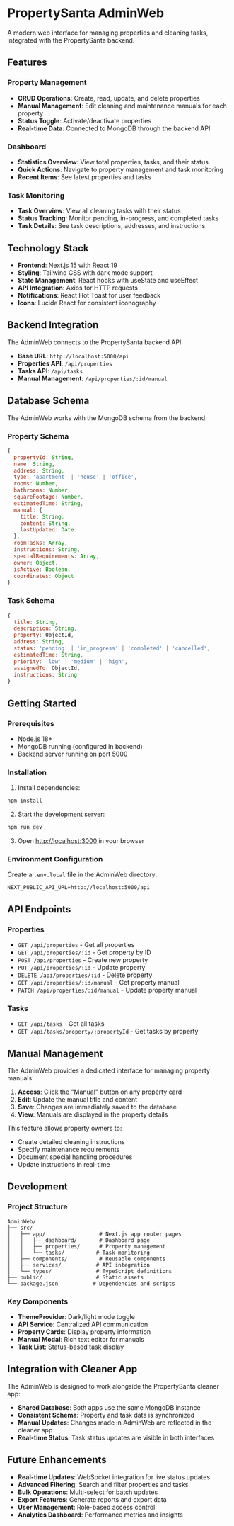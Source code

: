 # PropertySanta AdminWeb

A modern web interface for managing properties and cleaning tasks, integrated with the PropertySanta backend.

## Features

### Property Management
- **CRUD Operations**: Create, read, update, and delete properties
- **Manual Management**: Edit cleaning and maintenance manuals for each property
- **Status Toggle**: Activate/deactivate properties
- **Real-time Data**: Connected to MongoDB through the backend API

### Dashboard
- **Statistics Overview**: View total properties, tasks, and their status
- **Quick Actions**: Navigate to property management and task monitoring
- **Recent Items**: See latest properties and tasks

### Task Monitoring
- **Task Overview**: View all cleaning tasks with their status
- **Status Tracking**: Monitor pending, in-progress, and completed tasks
- **Task Details**: See task descriptions, addresses, and instructions

## Technology Stack

- **Frontend**: Next.js 15 with React 19
- **Styling**: Tailwind CSS with dark mode support
- **State Management**: React hooks with useState and useEffect
- **API Integration**: Axios for HTTP requests
- **Notifications**: React Hot Toast for user feedback
- **Icons**: Lucide React for consistent iconography

## Backend Integration

The AdminWeb connects to the PropertySanta backend API:

- **Base URL**: `http://localhost:5000/api`
- **Properties API**: `/api/properties`
- **Tasks API**: `/api/tasks`
- **Manual Management**: `/api/properties/:id/manual`

## Database Schema

The AdminWeb works with the MongoDB schema from the backend:

### Property Schema
```javascript
{
  propertyId: String,
  name: String,
  address: String,
  type: 'apartment' | 'house' | 'office',
  rooms: Number,
  bathrooms: Number,
  squareFootage: Number,
  estimatedTime: String,
  manual: {
    title: String,
    content: String,
    lastUpdated: Date
  },
  roomTasks: Array,
  instructions: String,
  specialRequirements: Array,
  owner: Object,
  isActive: Boolean,
  coordinates: Object
}
```

### Task Schema
```javascript
{
  title: String,
  description: String,
  property: ObjectId,
  address: String,
  status: 'pending' | 'in_progress' | 'completed' | 'cancelled',
  estimatedTime: String,
  priority: 'low' | 'medium' | 'high',
  assignedTo: ObjectId,
  instructions: String
}
```

## Getting Started

### Prerequisites
- Node.js 18+ 
- MongoDB running (configured in backend)
- Backend server running on port 5000

### Installation

1. Install dependencies:
```bash
npm install
```

2. Start the development server:
```bash
npm run dev
```

3. Open [http://localhost:3000](http://localhost:3000) in your browser

### Environment Configuration

Create a `.env.local` file in the AdminWeb directory:
```
NEXT_PUBLIC_API_URL=http://localhost:5000/api
```

## API Endpoints

### Properties
- `GET /api/properties` - Get all properties
- `GET /api/properties/:id` - Get property by ID
- `POST /api/properties` - Create new property
- `PUT /api/properties/:id` - Update property
- `DELETE /api/properties/:id` - Delete property
- `GET /api/properties/:id/manual` - Get property manual
- `PATCH /api/properties/:id/manual` - Update property manual

### Tasks
- `GET /api/tasks` - Get all tasks
- `GET /api/tasks/property/:propertyId` - Get tasks by property

## Manual Management

The AdminWeb provides a dedicated interface for managing property manuals:

1. **Access**: Click the "Manual" button on any property card
2. **Edit**: Update the manual title and content
3. **Save**: Changes are immediately saved to the database
4. **View**: Manuals are displayed in the property details

This feature allows property owners to:
- Create detailed cleaning instructions
- Specify maintenance requirements
- Document special handling procedures
- Update instructions in real-time

## Development

### Project Structure
```
AdminWeb/
├── src/
│   ├── app/                 # Next.js app router pages
│   │   ├── dashboard/       # Dashboard page
│   │   ├── properties/      # Property management
│   │   └── tasks/          # Task monitoring
│   ├── components/          # Reusable components
│   ├── services/           # API integration
│   └── types/              # TypeScript definitions
├── public/                 # Static assets
└── package.json           # Dependencies and scripts
```

### Key Components

- **ThemeProvider**: Dark/light mode toggle
- **API Service**: Centralized API communication
- **Property Cards**: Display property information
- **Manual Modal**: Rich text editor for manuals
- **Task List**: Status-based task display

## Integration with Cleaner App

The AdminWeb is designed to work alongside the PropertySanta cleaner app:

- **Shared Database**: Both apps use the same MongoDB instance
- **Consistent Schema**: Property and task data is synchronized
- **Manual Updates**: Changes made in AdminWeb are reflected in the cleaner app
- **Real-time Status**: Task status updates are visible in both interfaces

## Future Enhancements

- **Real-time Updates**: WebSocket integration for live status updates
- **Advanced Filtering**: Search and filter properties and tasks
- **Bulk Operations**: Multi-select for batch updates
- **Export Features**: Generate reports and export data
- **User Management**: Role-based access control
- **Analytics Dashboard**: Performance metrics and insights 